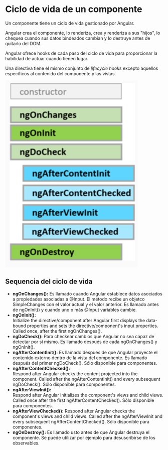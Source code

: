 # Ciclo de vida de un componente

Un componente tiene un ciclo de vida gestionado por Angular.

Angular crea el componente, lo renderiza, crea y renderiza a sus "hijos", lo chequea cuando sus datos bindeados cambian y lo destruye antes de quitarlo del DOM.

Angular ofrece hooks de cada paso del ciclo de vida para proporcionar la habilidad de actuar cuando tienen lugar.

Una directiva tiene el mismo conjunto de *lifecycle hooks* excepto aquellos específicos al contenido del componente y las vistas.

![Ciclo de vida de un componente](img/lifecycle.png "Ciclo de vida de un componente")

## Sequencia del ciclo de vida

- **ngOnChanges():** 
Es llamado cuando Angular establece datos asociados a propiedades asociadas a @Input. El método recibe un objetco SimpleChanges con el valor actual y el valor anterior.
Es llamado antes de ngOnInit() y cuando uno o más @Input variables cambie.
- **ngOnInit():**	
Initialize the directive/component after Angular first displays the data-bound properties and sets the directive/component's input properties.
Called once, after the first ngOnChanges().
- **ngDoCheck():**
Para checkear cambios que Angular no sea capaz de detectar por sí mismo. Es llamado después de cada ngOnChanges() y ngOnInit().
- **ngAfterContentInit():**
Es llamado después de que Angular proyecte el contenido externo dentro de la vista del componente. Es llamado después del primer ngDoCheck().
Sólo disponible para componentes.
- **ngAfterContentChecked():**	
Respond after Angular checks the content projected into the component.
Called after the ngAfterContentInit() and every subsequent ngDoCheck().
Sólo disponible para componentes.
- **ngAfterViewInit():**	
Respond after Angular initializes the component's views and child views.
Called once after the first ngAfterContentChecked().
Sólo disponible para componentes.
- **ngAfterViewChecked():**	
Respond after Angular checks the component's views and child views.
Called after the ngAfterViewInit and every subsequent ngAfterContentChecked().
Sólo disponible para componentes.
- **ngOnDestroy():**
Es llamado usto antes de que Angular destruya el componente. Se puede utilizar por ejemplo para desuscribirse de los observables.

